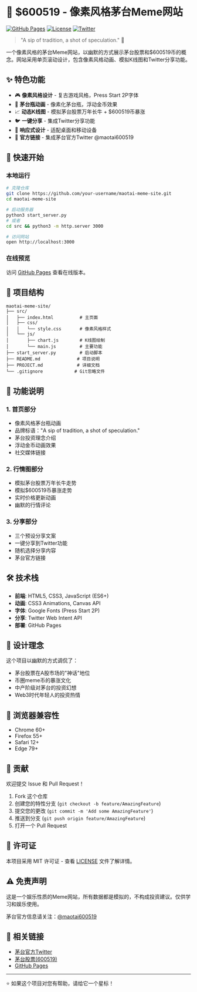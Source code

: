 # 🍶 $600519 - 像素风格茅台Meme网站

[![GitHub Pages](https://img.shields.io/badge/GitHub%20Pages-Live-blue?style=for-the-badge&logo=github)](https://your-username.github.io/maotai-meme-site)
[![License](https://img.shields.io/badge/License-MIT-green.svg?style=for-the-badge)](LICENSE)
[![Twitter](https://img.shields.io/badge/Twitter-@maotai600519-blue?style=for-the-badge&logo=twitter)](https://x.com/maotai600519)

> "A sip of tradition, a shot of speculation." 🚀

一个像素风格的茅台Meme网站，以幽默的方式展示茅台股票和$600519币的概念。网站采用单页滚动设计，包含像素风格动画、模拟K线图和Twitter分享功能。

## ✨ 特色功能

- 🎮 **像素风格设计** - 复古游戏风格，Press Start 2P字体
- 🍶 **茅台瓶动画** - 像素化茅台瓶，浮动金币效果
- 📈 **动态K线图** - 模拟茅台股票万年长牛 + $600519币暴涨
- 🐦 **一键分享** - 集成Twitter分享功能
- 📱 **响应式设计** - 适配桌面和移动设备
- 🔗 **官方链接** - 集成茅台官方Twitter @maotai600519

## 🚀 快速开始

### 本地运行

```bash
# 克隆仓库
git clone https://github.com/your-username/maotai-meme-site.git
cd maotai-meme-site

# 启动服务器
python3 start_server.py
# 或者
cd src && python3 -m http.server 3000

# 访问网站
open http://localhost:3000
```

### 在线预览

访问 [GitHub Pages](https://your-username.github.io/maotai-meme-site) 查看在线版本。

## 📁 项目结构

```
maotai-meme-site/
├── src/
│   ├── index.html          # 主页面
│   ├── css/
│   │   └── style.css       # 像素风格样式
│   └── js/
│       ├── chart.js        # K线图绘制
│       └── main.js         # 主要功能
├── start_server.py         # 启动脚本
├── README.md              # 项目说明
├── PROJECT.md             # 详细文档
└── .gitignore            # Git忽略文件
```

## 🎯 功能说明

### 1. 首页部分
- 像素风格茅台瓶动画
- 品牌标语："A sip of tradition, a shot of speculation."
- 茅台投资理念介绍
- 浮动金币动画效果
- 社交媒体链接

### 2. 行情图部分
- 模拟茅台股票万年长牛走势
- 模拟$600519币暴涨走势
- 实时价格更新动画
- 幽默的行情评论

### 3. 分享部分
- 三个预设分享文案
- 一键分享到Twitter功能
- 随机选择分享内容
- 茅台官方链接

## 🛠️ 技术栈

- **前端**: HTML5, CSS3, JavaScript (ES6+)
- **动画**: CSS3 Animations, Canvas API
- **字体**: Google Fonts (Press Start 2P)
- **分享**: Twitter Web Intent API
- **部署**: GitHub Pages

## 🎨 设计理念

这个项目以幽默的方式调侃了：
- 茅台股票在A股市场的"神话"地位
- 币圈meme币的暴涨文化
- 中产阶级对茅台的投资幻想
- Web3时代年轻人的投资热情

## 📱 浏览器兼容性

- Chrome 60+
- Firefox 55+
- Safari 12+
- Edge 79+

## 🤝 贡献

欢迎提交 Issue 和 Pull Request！

1. Fork 这个仓库
2. 创建您的特性分支 (`git checkout -b feature/AmazingFeature`)
3. 提交您的更改 (`git commit -m 'Add some AmazingFeature'`)
4. 推送到分支 (`git push origin feature/AmazingFeature`)
5. 打开一个 Pull Request

## 📄 许可证

本项目采用 MIT 许可证 - 查看 [LICENSE](LICENSE) 文件了解详情。

## ⚠️ 免责声明

这是一个娱乐性质的Meme网站，所有数据都是模拟的，不构成投资建议。仅供学习和娱乐使用。

茅台官方信息请关注：[@maotai600519](https://x.com/maotai600519)

## 🔗 相关链接

- [茅台官方Twitter](https://x.com/maotai600519)
- [茅台股票(600519)](https://x.com/maotai600519)
- [GitHub Pages](https://your-username.github.io/maotai-meme-site)

---

⭐ 如果这个项目对您有帮助，请给它一个星标！ 
